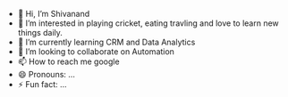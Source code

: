 - 👋 Hi, I’m Shivanand
- 👀 I’m interested in playing cricket, eating travling and love to learn new things daily.
- 🌱 I’m currently learning CRM and Data Analytics
- 💞️ I’m looking to collaborate on Automation
- 📫 How to reach me google
- 😄 Pronouns: ...
- ⚡ Fun fact: ...

<!---
Shiva280589/Shiva280589 is a ✨ special ✨ repository because its `README.md` (this file) appears on your GitHub profile.
You can click the Preview link to take a look at your changes.
--->

